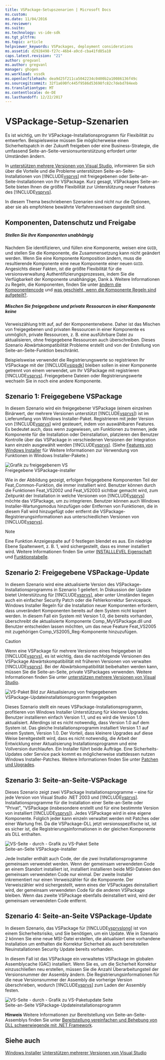 ```yaml
---
title: VSPackage-Setupszenarien | Microsoft Docs
ms.custom: 
ms.date: 11/04/2016
ms.reviewer: 
ms.suite: 
ms.technology: vs-ide-sdk
ms.tgt_pltfrm: 
ms.topic: article
helpviewer_keywords: VSPackages, deployment considerations
ms.assetid: d2928498-f27c-46b4-a9cd-cba41fd85a10
caps.latest.revision: "21"
author: gregvanl
ms.author: gregvanl
manager: ghogen
ms.workload: vssdk
ms.openlocfilehash: dea9d25f211ca5042234c0400b2a10086136f49c
ms.sourcegitcommit: 32f1a690fc445f9586d53698fc82c7debd784eeb
ms.translationtype: MT
ms.contentlocale: de-DE
ms.lasthandoff: 12/22/2017
---
```

# <a name="vspackage-setup-scenarios"></a>VSPackage-Setup-Szenarien
Es ist wichtig, um Ihr VSPackage-Installationsprogramm für Flexibilität zu entwerfen. Beispielsweise müssen Sie möglicherweise einen Sicherheitspatch in der Zukunft freigeben oder eine Business-Strategie, die umfassend Seite-an-Seite-versionsunterstützung erfordert unter Umständen ändern.  
  
 In [unterstützen mehrere Versionen von Visual Studio](../../extensibility/supporting-multiple-versions-of-visual-studio.md), informieren Sie sich über die Vorteile und die Probleme unterstützen Seite-an-Seite-Installationen von [!INCLUDE[vsprvs](../../code-quality/includes/vsprvs_md.md)] mit freigegebenen oder Seite-an-Seite-Installationen von Ihr VSPackage. Kurz gesagt, VSPackages Seite-an-Seite bieten Ihnen die größte Flexibilität zur Unterstützung neuer Features des [!INCLUDE[vsprvs](../../code-quality/includes/vsprvs_md.md)].  
  
 In diesem Thema beschriebenen Szenarien sind nicht nur die Optionen, aber sie als empfohlene bewährte Verfahrensweisen dargestellt sind.  
  
## <a name="components-privacy-and-sharing"></a>Komponenten, Datenschutz und Freigabe  
  
##### <a name="make-your-components-independent"></a>Stellen Sie Ihre Komponenten unabhängig  
 Nachdem Sie identifizieren, und füllen eine Komponente, weisen eine `GUID`, und stellen Sie die Komponente, die Zusammensetzung kann nicht geändert werden. Wenn Sie eine Komponente Komposition ändern, muss die resultierende Komponente eine neue Komponente einer neuen `GUID`. Angesichts dieser Fakten, ist die größte Flexibilität für die versionsverwaltung Authentifizierungsprozesses, indem Sie die Verfügbarkeit der Komponente unabhängige, Dank à. Weitere Informationen zu Regeln, die Komponenten, finden Sie unter [ändern die Komponentencode](http://msdn.microsoft.com/library/aa367849\(VS.85\).aspx) und [was geschieht, wenn die Komponente Regeln sind aufgeteilt?](http://msdn.microsoft.com/library/aa372795\(VS.85\).aspx).  
  
##### <a name="do-not-mix-shared-and-private-resources-in-a-component"></a>Mischen Sie freigegebene und private Ressourcen in einer Komponente keine  
 Verweiszählung tritt auf, auf der Komponentenebene. Daher ist das Mischen von freigegebenen und privaten Ressourcen in einer Komponente es unmöglich, private Ressourcen, z. B. eine ausführbare Datei zu aktualisieren, ohne freigegebene Ressourcen auch überschreiben. Dieses Szenario Abwärtskompatibilität Probleme erstellt und von der Erstellung von Seite-an-Seite-Funktion beschränkt.  
  
 Beispielsweise verwendet die Registrierungswerte so registrieren Ihr VSPackage mit der [!INCLUDE[vsipsdk](../../extensibility/includes/vsipsdk_md.md)] bleiben sollen in einer Komponente getrennt von einem verwendet, um Ihr VSPackage mit registrieren [!INCLUDE[vsprvs](../../code-quality/includes/vsprvs_md.md)]. Freigegebene Dateien oder Registrierungswerte wechseln Sie in noch eine andere Komponente.  
  
## <a name="scenario-1-shared-vspackage"></a>Szenario 1: Freigegebene VSPackage  
 In diesem Szenario wird ein freigegebener VSPackage (einem einzelnen Binärwert, der mehrere Versionen unterstützt [!INCLUDE[vsprvs](../../code-quality/includes/vsprvs_md.md)]) ist im Lieferumfang von Windows Installer-Paket. Registrieren mit jeder Version von [!INCLUDE[vsprvs](../../code-quality/includes/vsprvs_md.md)] wird gesteuert, indem von auswählbaren Features. Es bedeutet auch, dass wenn zugewiesen, um Funktionen zu trennen, jede Komponente für die Installation oder Deinstallation, platzieren den Benutzer Kontrolle über das VSPackage in verschiedenen Versionen der Integration kann einzeln ausgewählt werden [!INCLUDE[vsprvs](../../code-quality/includes/vsprvs_md.md)]. (Siehe [Features von Windows Installer](http://msdn.microsoft.com/library/aa372840\(VS.85\).aspx) für Weitere Informationen zur Verwendung von Funktionen in Windows Installer-Pakete.)  
  
 ![Grafik zu freigegebenem VS](../../extensibility/internals/media/vs_sharedpackage.gif "VS_SharedPackage")  
Freigegebene VSPackage-installer  
  
 Wie in der Abbildung gezeigt, erfolgen freigegebene Komponenten Teil der Feat_Common-Funktion, die immer installiert wird. Benutzer können durch die Funktionen Feat_VS2002 und Feat_VS2003 sichtbar gemacht wird, zum Zeitpunkt der Installation in welche Versionen von [!INCLUDE[vsprvs](../../code-quality/includes/vsprvs_md.md)] möchte das VSPackage, um zu integrieren. Benutzer können auch Windows Installer-Wartungsmodus hinzufügen oder Entfernen von Funktionen, die in diesem Fall wird hinzugefügt oder entfernt die VSPackage-Registrierungsinformationen aus unterschiedlichen Versionen von [!INCLUDE[vsprvs](../../code-quality/includes/vsprvs_md.md)].  
  
> [!NOTE]
>  Eine Funktion Anzeigespalte auf 0 festlegen blendet es aus. Ein niedrige Ebene Spaltenwert, z. B. 1, wird sichergestellt, dass es immer installiert wird. Weitere Informationen finden Sie unter [INSTALLLEVEL Eigenschaft](http://msdn.microsoft.com/library/aa369536\(VS.85\).aspx) und [Funktionstabelle](http://msdn.microsoft.com/library/aa368585.aspx).  
  
## <a name="scenario-2-shared-vspackage-update"></a>Szenario 2: Freigegebene VSPackage-Update  
 In diesem Szenario wird eine aktualisierte Version des VSPackage-Installationsprogramms in Szenario 1 geliefert. In Diskussion der Update bietet Unterstützung für [!INCLUDE[vsprvs](../../code-quality/includes/vsprvs_md.md)], aber unter Umständen liegen auch ein einfacher Security Patch oder die Fehlerkorrektur Servicepack. Windows Installer Regeln für die Installation neuer Komponenten erfordern, dass unverändert Komponenten bereits auf dem System nicht kopiert werden. In diesem Fall ein System mit Version 1.0, die bereits vorhanden, überschreibt die aktualisierte Komponente Comp_MyVSPackage.dll und Benutzer entscheiden lassen möchten, um das neue Feature Feat_VS2005 mit zugehörigen Comp_VS2005_Reg-Komponente hinzuzufügen.  
  
> [!CAUTION]
>  Wenn eine VSPackage für mehrere Versionen eines freigegeben ist [!INCLUDE[vsprvs](../../code-quality/includes/vsprvs_md.md)], es ist wichtig, dass die nachfolgende Versionen des VSPackage Abwärtskompatibilität mit früheren Versionen von verwalten [!INCLUDE[vsprvs](../../code-quality/includes/vsprvs_md.md)]. Bei der Abwärtskompatibilität beibehalten werden kann, müssen Sie die Seite-an-Seite, private VSPackages verwenden. Weitere Informationen finden Sie unter [unterstützen mehrere Versionen von Visual Studio](../../extensibility/supporting-multiple-versions-of-visual-studio.md).  
  
 ![VS-Paket Bild zur Aktualisierung von freigegebenem](../../extensibility/internals/media/vs_sharedpackageupdate.gif "VS_SharedPackageUpdate")  
VSPackage-Updateinstallationsprogramm freigegeben  
  
 Dieses Szenario stellt ein neues VSPackage-Installationsprogramm, profitieren von Windows Installer Unterstützung für kleinere Upgrades. Benutzer installieren einfach Version 1.1, und es wird die Version 1.0 aktualisiert. Allerdings ist es nicht notwendig, dass Version 1.0 auf dem System ist. Das gleiche Installationsprogramm installiert Version 1.1 auf einem System, Version 1.0. Der Vorteil, dass kleinere Upgrades auf diese Weise bereitgestellt wird, dass es nicht notwendig, die Arbeit der Entwicklung einer Aktualisierung Installationsprogramm und eine Vollversion durchlaufen. Ein Installer führt beide Aufträge. Eine Sicherheits-Updates oder Service pack kommt es möglicherweise stattdessen nutzen Windows Installer-Patches. Weitere Informationen finden Sie unter [Patchen und Upgrades](http://msdn.microsoft.com/library/aa370579\(VS.85\).aspx).  
  
## <a name="scenario-3-side-by-side-vspackage"></a>Szenario 3: Seite-an-Seite-VSPackage  
 Dieses Szenario zeigt zwei VSPackage Installationsprogramme – eine für jede Version von Visual Studio .NET 2003 und [!INCLUDE[vsprvs](../../code-quality/includes/vsprvs_md.md)]. Installationsprogramme für die Installation einer Seite-an-Seite oder "Privat", "VSPackage (insbesondere erstellt und für eine bestimmte Version von installiert [!INCLUDE[vsprvs](../../code-quality/includes/vsprvs_md.md)]). Jedes VSPackage wird in eine eigene Komponente. Folglich jeder kann einzeln verwaltet werden mit Patches oder einer Wartung frei. Da die VSPackage-DLL jetzt versionsspezifische ist, ist es sicher ist, die Registrierungsinformationen in der gleichen Komponente als DLL enthalten.  
  
 ![VS-Seite &#45; durch &#45; Grafik zu VS-Paket Seite](../../extensibility/internals/media/vs_sbys_package.gif "VS_SbyS_Package")  
Seite-an-Seite VSPackage-installer  
  
 Jede Installer enthält auch Code, der die zwei Installationsprogramme gemeinsam verwendet werden. Wenn der gemeinsam verwendeten Code an einem Standort installiert ist, installiert installieren beide MSI-Dateien den gemeinsam verwendeten Code nur einmal. Der zweite Installer inkrementiert nur einen Verweiszähler für die Komponente. Der Verweiszähler wird sichergestellt, wenn eines der VSPackages deinstalliert wird, der gemeinsam verwendeten Code für die anderen VSPackage bleiben. Wenn das zweite VSPackage ebenfalls deinstalliert wird, wird der gemeinsam verwendeten Code entfernt.  
  
## <a name="scenario-4-side-by-side-vspackage-update"></a>Szenario 4: Seite-an-Seite VSPackage-Update  
 In diesem Szenario, das VSPackage für [!INCLUDE[vsprvslong](../../code-quality/includes/vsprvslong_md.md)] ist von einem Sicherheitsrisiko, und Sie benötigen, um ein Update. Wie in Szenario 2 können Sie eine neue MSI-Datei erstellen, die aktualisiert eine vorhandene Installation um enthalten die Korrektur Sicherheit als auch bereitstellen Neuinstallationen Security Update bereits vorhanden.  
  
 In diesem Fall ist das VSPackage ein verwaltetes VSPackage im globalen Assemblycache (GAC) installiert. Wenn Sie es, um die Sicherheit Korrektur einzuschließen neu erstellen, müssen Sie die Anzahl Überarbeitungsteil der Versionsnummer der Assembly ändern. Die Registrierungsinformationen für die neue Versionsnummer der Assembly die vorherige Version überschrieben, wodurch [!INCLUDE[vsprvs](../../code-quality/includes/vsprvs_md.md)] zum Laden der Assembly festen.  
  
 ![VS-Seite &#45; durch &#45; Grafik zu VS-Paketupdate Seite](../../extensibility/internals/media/vs_sbys_packageupdate.gif "VS_SbyS_PackageUpdate")  
Seite-an-Seite VSPackage-Updateinstallationsprogramm  
  
 **Hinweis** Weitere Informationen zur Bereitstellung von Seite-an-Seite-Assemblys finden Sie unter [Bereitstellung vereinfachen und Behebung von DLL schwerwiegende mit .NET Framework](http://msdn.microsoft.com/library/ms973843.aspx).  
  
## <a name="see-also"></a>Siehe auch  
 [Windows Installer](http://msdn.microsoft.com/library/cc185688\(VS.85\).aspx)   
 [Unterstützen mehrerer Versionen von Visual Studio](../../extensibility/supporting-multiple-versions-of-visual-studio.md)